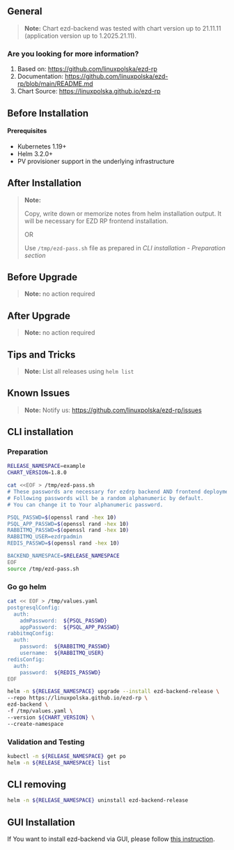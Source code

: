 ## General

> **Note:**
> Chart ezd-backend was tested with chart version up to 21.11.11 (application version up to 1.2025.21.11).

### Are you looking for more information?

1. Based on: https://github.com/linuxpolska/ezd-rp
2. Documentation: https://github.com/linuxpolska/ezd-rp/blob/main/README.md
3. Chart Source: https://linuxpolska.github.io/ezd-rp


## Before Installation

#### Prerequisites

- Kubernetes 1.19+
- Helm 3.2.0+
- PV provisioner support in the underlying infrastructure

## After Installation

> **Note:**
>
> Copy, write down or memorize notes from helm installation output. It will be necessary for EZD RP frontend installation.
>
> OR
>
> Use `/tmp/ezd-pass.sh` file as prepared in *CLI installation - Preparation section*

## Before Upgrade

> **Note:**
> no action required

## After Upgrade

> **Note:**
> no action required


## Tips and Tricks

> **Note:**
> List all releases using `helm list`

## Known Issues

> **Note:**
> Notify us: https://github.com/linuxpolska/ezd-rp/issues

## CLI installation

### Preparation

```bash
RELEASE_NAMESPACE=example
CHART_VERSION=1.8.0

cat <<EOF > /tmp/ezd-pass.sh
# These passwords are necessary for ezdrp backend AND frontend deployments.
# Following passwords will be a random alphanumeric by default.
# You can change it to Your alphanumeric password.

PSQL_PASSWD=$(openssl rand -hex 10)
PSQL_APP_PASSWD=$(openssl rand -hex 10)
RABBITMQ_PASSWD=$(openssl rand -hex 10)
RABBITMQ_USER=ezdrpadmin
REDIS_PASSWD=$(openssl rand -hex 10)

BACKEND_NAMESPACE=$RELEASE_NAMESPACE
EOF
source /tmp/ezd-pass.sh
```

### Go go helm

```bash
cat << EOF > /tmp/values.yaml
postgresqlConfig:
  auth:
    admPassword:  ${PSQL_PASSWD}
    appPassword:  ${PSQL_APP_PASSWD}
rabbitmqConfig:
  auth:
    password:  ${RABBITMQ_PASSWD}
    username:  ${RABBITMQ_USER}
redisConfig:
  auth:
    password:  ${REDIS_PASSWD}
EOF

helm -n ${RELEASE_NAMESPACE} upgrade --install ezd-backend-release \
--repo https://linuxpolska.github.io/ezd-rp \
ezd-backend \
-f /tmp/values.yaml \
--version ${CHART_VERSION} \
--create-namespace
```

### Validation and Testing

```bash
kubectl -n ${RELEASE_NAMESPACE} get po
helm -n ${RELEASE_NAMESPACE} list
```

## CLI removing

```bash
helm -n ${RELEASE_NAMESPACE} uninstall ezd-backend-release
```

## GUI Installation
If You want to install ezd-backend via GUI, please follow [this instruction](https://github.com/linuxpolska/ezd-rp/blob/main/INSTALL_VIA_GUI.md).
